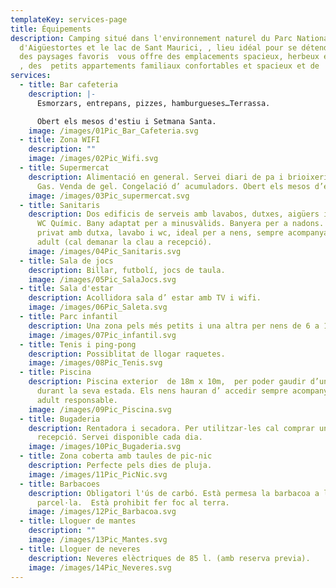 ```yaml
---
templateKey: services-page
title: Équipements
description: Camping situé dans l'environnement naturel du Parc National
  d'Aigüestortes et le lac de Sant Maurici, , lieu idéal pour se détendre, jouir
  des paysages favoris  vous offre des emplacements spacieux, herbeux et ombreux
  , des  petits appartements familiaux confortables et spacieux et de  bungalows
services:
  - title: Bar cafeteria
    description: |-
      Esmorzars, entrepans, pizzes, hamburgueses…Terrassa.

      Obert els mesos d'estiu i Setmana Santa.
    image: /images/01Pic_Bar_Cafeteria.svg
  - title: Zona WIFI
    description: ""
    image: /images/02Pic_Wifi.svg
  - title: Supermercat
    description: Alimentació en general. Servei diari de pa i brioixeria. Càmping
      Gas. Venda de gel. Congelació d’ acumuladors. Obert els mesos d’estiu.
    image: /images/03Pic_supermercat.svg
  - title: Sanitaris
    description: Dos edificis de serveis amb lavabos, dutxes, aigüers i safaretjos.
      WC Químic. Bany adaptat per a minusvàlids. Banyera per a nadons. Bany
      privat amb dutxa, lavabo i wc, ideal per a nens, sempre acompanyats d’ un
      adult (cal demanar la clau a recepció).
    image: /images/04Pic_Sanitaris.svg
  - title: Sala de jocs
    description: Billar, futbolí, jocs de taula.
    image: /images/05Pic_SalaJocs.svg
  - title: Sala d'estar
    description: Acollidora sala d’ estar amb TV i wifi.
    image: /images/06Pic_Saleta.svg
  - title: Parc infantil
    description: Una zona pels més petits i una altra per nens de 6 a 12 anys.
    image: /images/07Pic_infantil.svg
  - title: Tenis i ping-pong
    description: Possiblitat de llogar raquetes.
    image: /images/08Pic_Tenis.svg
  - title: Piscina
    description: Piscina exterior  de 18m x 10m,  per poder gaudir d’un bon bany
      durant la seva estada. Els nens hauran d’ accedir sempre acompanyats d’ un
      adult responsable.
    image: /images/09Pic_Piscina.svg
  - title: Bugaderia
    description: Rentadora i secadora. Per utilitzar-les cal comprar una fitxa a
      recepció. Servei disponible cada dia.
    image: /images/10Pic_Bugaderia.svg
  - title: Zona coberta amb taules de pic-nic
    description: Perfecte pels dies de pluja.
    image: /images/11Pic_PicNic.svg
  - title: Barbacoes
    description: Obligatori l'ús de carbó. Està permesa la barbacoa a la
      parcel·la.  Està prohibit fer foc al terra.
    image: /images/12Pic_Barbacoa.svg
  - title: Lloguer de mantes
    description: ""
    image: /images/13Pic_Mantes.svg
  - title: Lloguer de neveres
    description: Neveres elèctriques de 85 l. (amb reserva previa).
    image: /images/14Pic_Neveres.svg
---
```


